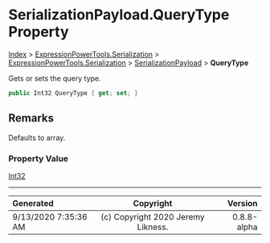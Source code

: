﻿# SerializationPayload.QueryType Property

[Index](../index.md) > [ExpressionPowerTools.Serialization](ExpressionPowerTools.Serialization.a.md) > [ExpressionPowerTools.Serialization](ExpressionPowerTools.Serialization.n.md) > [SerializationPayload](ExpressionPowerTools.Serialization.SerializationPayload.cs.md) > **QueryType**

Gets or sets the query type.

```csharp
public Int32 QueryType { get; set; }
```

## Remarks

Defaults to array.

### Property Value

 [Int32](https://docs.microsoft.com/dotnet/api/system.int32) 


---

| Generated | Copyright | Version |
| :-- | :-: | --: |
| 9/13/2020 7:35:36 AM | (c) Copyright 2020 Jeremy Likness. | 0.8.8-alpha |
